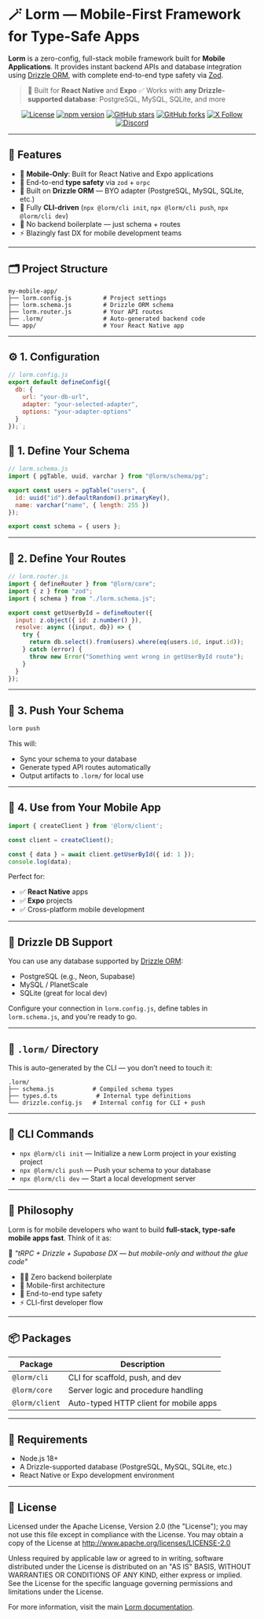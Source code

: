 # 🪄 Lorm — Mobile-First Framework for Type-Safe Apps

**Lorm** is a zero-config, full-stack mobile framework built for **Mobile Applications**. It provides instant backend APIs and database integration using [Drizzle ORM](https://orm.drizzle.team), with complete end-to-end type safety via [Zod](https://zod.dev).

> 📱 Built for **React Native** and **Expo**
> ✅ Works with **any Drizzle-supported database**: PostgreSQL, MySQL, SQLite, and more

<div align="center">

[![License](https://img.shields.io/badge/License-Apache%202.0-blue.svg)](https://opensource.org/licenses/Apache-2.0)
[![npm version](https://badge.fury.io/js/%40lorm%2Fcli.svg)](https://badge.fury.io/js/%40lorm%2Fcli)
[![GitHub stars](https://img.shields.io/github/stars/JohnClever/lorm?style=social)](https://github.com/JohnClever/lorm)
[![GitHub forks](https://img.shields.io/github/forks/JohnClever/lorm?style=social)](https://github.com/JohnClever/lorm/fork)
[![X Follow](https://img.shields.io/x/follow/jc_johnclever?style=social)](https://x.com/jc_johnclever)
[![Discord](https://img.shields.io/discord/eUCav29w?color=7289da&label=Discord&logo=discord&logoColor=white)](https://discord.gg/eUCav29w)

</div>

---

## 🚀 Features

- 📱 **Mobile-Only**: Built for React Native and Expo applications
- 🎯 End-to-end **type safety** via `zod` + `orpc`
- 🧪 Built on **Drizzle ORM** — BYO adapter (PostgreSQL, MySQL, SQLite, etc.)
- 🔧 Fully **CLI-driven** (`npx @lorm/cli init`, `npx @lorm/cli push`, `npx @lorm/cli dev`)
- 🚫 No backend boilerplate — just schema + routes
- ⚡️ Blazingly fast DX for mobile development teams

---

## 🗂️ Project Structure

```
my-mobile-app/
├── lorm.config.js         # Project settings
├── lorm.schema.js         # Drizzle ORM schema
├── lorm.router.js         # Your API routes
├── .lorm/                 # Auto-generated backend code
└── app/                   # Your React Native app
```

---

## ⚙️ 1. Configuration

```js
// lorm.config.js
export default defineConfig({
  db: {
    url: "your-db-url",
    adapter: "your-selected-adapter",
    options: "your-adapter-options"
  }
});`;
```

## 🧱 1. Define Your Schema

```js
// lorm.schema.js
import { pgTable, uuid, varchar } from "@lorm/schema/pg";

export const users = pgTable("users", {
  id: uuid("id").defaultRandom().primaryKey(),
  name: varchar("name", { length: 255 })
});

export const schema = { users };
```

---

## 🔧 2. Define Your Routes

```js
// lorm.router.js
import { defineRouter } from "@lorm/core";
import { z } from "zod";
import { schema } from "./lorm.schema.js";

export const getUserById = defineRouter({
  input: z.object({ id: z.number() }),
  resolve: async ({input, db}) => {
    try {
      return db.select().from(users).where(eq(users.id, input.id));
    } catch (error) {
      throw new Error("Something went wrong in getUserById route");
    }
  }
});
```

---

## 📡 3. Push Your Schema

```bash
lorm push
```

This will:
- Sync your schema to your database
- Generate typed API routes automatically
- Output artifacts to `.lorm/` for local use

---

## 📱 4. Use from Your Mobile App

```ts
import { createClient } from '@lorm/client';

const client = createClient();

const { data } = await client.getUserById({ id: 1 });
console.log(data);
```

Perfect for:
- ✅ **React Native** apps
- ✅ **Expo** projects
- ✅ Cross-platform mobile development

---

## 🔁 Drizzle DB Support

You can use any database supported by [Drizzle ORM](https://orm.drizzle.team/docs/overview):

- PostgreSQL (e.g., Neon, Supabase)
- MySQL / PlanetScale
- SQLite (great for local dev)

Configure your connection in `lorm.config.js`, define tables in `lorm.schema.js`, and you're ready to go.

---

## 📁 `.lorm/` Directory

This is auto-generated by the CLI — you don’t need to touch it:

```
.lorm/
├── schema.js           # Compiled schema types
├── types.d.ts           # Internal type definitions
└── drizzle.config.js   # Internal config for CLI + push
```

---

## 🚀 CLI Commands
- `npx @lorm/cli init` — Initialize a new Lorm project in your existing project
- `npx @lorm/cli push` — Push your schema to your database
- `npx @lorm/cli dev` — Start a local development server
---

## 🎯 Philosophy

Lorm is for mobile developers who want to build **full-stack, type-safe mobile apps fast**. Think of it as:

🧱 _"tRPC + Drizzle + Supabase DX — but mobile-only and without the glue code"_

- 🧘‍♀️ Zero backend boilerplate
- 📱 Mobile-first architecture
- 🔐 End-to-end type safety
- ⚡️ CLI-first developer flow

---

## 📦 Packages

| Package           | Description                                    |
|------------------|------------------------------------------------|
| `@lorm/cli`       | CLI for scaffold, push, and dev                |
| `@lorm/core`      | Server logic and procedure handling            |
| `@lorm/client`    | Auto-typed HTTP client for mobile apps         |

---

## 🧪 Requirements

- Node.js 18+
- A Drizzle-supported database (PostgreSQL, MySQL, SQLite, etc.)
- React Native or Expo development environment

---

## 📜 License

Licensed under the Apache License, Version 2.0 (the "License");
you may not use this file except in compliance with the License.
You may obtain a copy of the License at http://www.apache.org/licenses/LICENSE-2.0

Unless required by applicable law or agreed to in writing, software
distributed under the License is distributed on an "AS IS" BASIS,
WITHOUT WARRANTIES OR CONDITIONS OF ANY KIND, either express or implied.
See the License for the specific language governing permissions and
limitations under the License.

For more information, visit the main [Lorm documentation](https://github.com/JohnClever/lorm).
